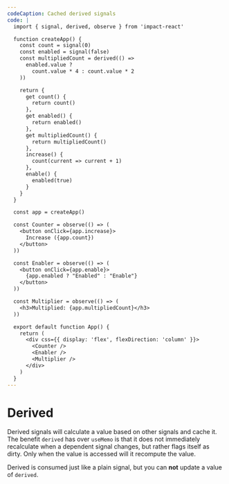 ```yaml
---
codeCaption: Cached derived signals
code: |
  import { signal, derived, observe } from 'impact-react'

  function createApp() {
    const count = signal(0)
    const enabled = signal(false)
    const multipliedCount = derived(() =>
      enabled.value ?
        count.value * 4 : count.value * 2
    ))

    return {
      get count() {
        return count()
      },
      get enabled() {
        return enabled()
      },
      get multipliedCount() {
        return multipliedCount()
      },
      increase() {
        count(current => current + 1)
      },
      enable() {
        enabled(true)
      }
    }
  }

  const app = createApp()

  const Counter = observe(() => (
    <button onClick={app.increase}>
      Increase ({app.count})
    </button>  
  ))

  const Enabler = observe(() => (
    <button onClick={app.enable}>
      {app.enabled ? "Enabled" : "Enable"}
    </button>
  ))

  const Multiplier = observe(() => (
    <h3>Multiplied: {app.multipliedCount}</h3>
  ))

  export default function App() {
    return (
      <div css={{ display: 'flex', flexDirection: 'column' }}>
        <Counter />
        <Enabler />
        <Multiplier />
      </div>
    )
  }
---
```


# Derived

<ClientOnly>
  <Playground />
</ClientOnly>

Derived signals will calculate a value based on other signals and cache it. The benefit `derived` has over `useMemo` is that it does not immediately recalculate when a dependent signal changes, but rather flags itself as dirty. Only when the value is accessed will it recompute the value.

Derived is consumed just like a plain signal, but you can **not** update a value of `derived`.
